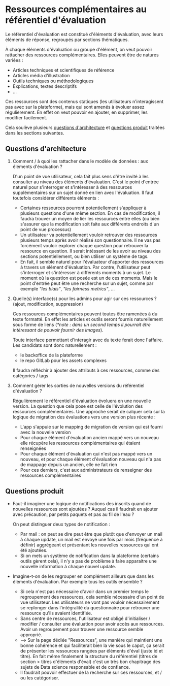 # Ressources complémentaires au référentiel d'évaluation

Le référentiel d'évaluation est constitué d'éléments d'évaluation, avec leurs éléments de réponse, regroupés par sections thématiques.

À chaque éléments d'évaluation ou groupe d'élément, on veut pouvoir rattacher des ressources complémentaires. Elles peuvent être de natures variées :

- Articles techniques et scientifiques de référence
- Articles média d'illustration
- Outils techniques ou méthodologiques
- Explications, textes descriptifs
- ...

Ces ressources sont des contenus statiques (les utilisateurs n'interagissent pas avec sur la plateforme), mais qui sont amenés à évoluer assez régulièrement. En effet on veut pouvoir en ajouter, en supprimer, les modifier facilement.

Cela soulève plusieurs [questions d'architecture](#questions-darchitecture) et [questions produit](#questions-produit) traitées dans les sections suivantes.

## Questions d'architecture

1. Comment / à quoi les rattacher dans le modèle de données : aux éléments d'évaluation ?

   D'un point de vue utilisateur, cela fait plus sens d'être invité à les consulter au niveau des éléments d'évaluation. C'est le point d'entrée naturel pour s'interroger et s'intéresser à des ressources supplémentaires sur un sujet donné en lien avec l'évaluation.
   Il faut toutefois considérer différents éléments :

   - Certaines ressources pourront potentiellement s'appliquer à plusieurs questions d'une même section. En cas de modification, il faudra trouver un moyen de lier les ressources entre elles (ou bien s'assurer que la modification soit faite aux différents endroits d'un point de vue processus)
   - Un utilisateur va potentiellement vouloir retrouver des ressources plusieurs temps après avoir réalisé son questionnaire. Il ne vas pas forcément vouloir explorer chaque question pour retrouver la ressource en question. Il serait intéssant de les avoir au niveau des sections potentiellement, ou bien utiliser un système de tags.
   - En fait, il semble naturel pour l'évaluateur d'apporter des ressources à travers un élément d'évaluation. Par contre, l'utilisateur peut s'interroger et s'intéresser à différents moments à un sujet. Le moment où la question est posée est un de ces moments. Mais le point d'entrée peut être une recherche sur un sujet, comme par exemple _"les biais"_, _"les fairness metrics"_, ...

1. Quelle(s) interface(s) pour les admins pour agir sur ces ressources ? (ajout, modification, suppression)

   Ces ressources complémentaires peuvent toutes être ramenées à du texte formatté. En effet les articles et outils seront fournis naturellement sous forme de liens (_*note : dans un second temps il pourrait être intéressant de pouvoir fournir des images_).

   Toute interface permettant d'interagir avec du texte ferait donc l'affaire. Les candidats sont donc naturellement :

   - le backoffice de la plateforme
   - le repo GitLab pour les assets complexes

   Il faudra réfléchir à ajouter des attributs à ces ressources, comme des catégories / tags

1. Comment gérer les sorties de nouvelles versions du référentiel d'évaluation ?

   Régulièrement le référentiel d'évaluation évoluera en une nouvelle version. La question que cela pose est celle de l'évolution des ressources complémentaires. Une approche serait de calquer cela sur la logique de migration des évaluations vers une version plus récente :

   - L'app s'appuie sur le mapping de migration de version qui est fourni avec la nouvelle version
   - Pour chaque élément d'évaluation ancien mappé vers un nouveau elle récupère les ressources complémentaires qui étaient renseignées
   - Pour chaque élément d'évaluation qui n'est pas mappé vers un nouveau, et pour chaque élément d'évaluation nouveau qui n'a pas de mappage depuis un ancien, elle ne fait rien
   - Pour ces derniers, c'est aux administrateurs de renseigner des ressources complémentaires

## Questions produit

- Faut-il imaginer une logique de notifications des inscrits quand de nouvelles ressources sont ajoutées ? Auquel cas il faudrait en ajouter avec précaution, par petits paquets et pas au fil de l'eau ?

  On peut distinguer deux types de notification :

  - Par mail : on peut se dire peut être que plutôt que d'envoyer un mail à chaque update, un mail est envoyé une fois par mois (fréquence à définir) aggrégeant et présentant les nouvelles ressources qui ont été ajoutées.
  - Si on mets un système de notification dans la plateforme (certains outils gèrent cela), il n'y a pas de problème à faire apparaitre une nouvelle information à chaque nouvel update.

- Imagine-t-on de les regrouper en complément ailleurs que dans les éléments d'évaluation. Par exemple tous les outils ensemble ?

  - Si cela n'est pas nécessaire d'avoir dans un premier temps le regroupement des ressources, cela semble nécessaire d'un point de vue utilisateur. Les utilisateurs ne vont pas vouloir nécessairement se replonger dans l'intégralité du questionnaire pour retrouver une ressource qu'ils avaient identifiée.
  - Sans centre de ressources, l'utilisateur est obligé d'initialiser / modifier / consulter une évaluation pour avoir accès aux ressources. Avoir un regroupement pour trouver une ressource semble approprié.
  - --> Sur la page dédiée "Ressources", une manière qui maintient une bonne cohérence et qui faciliterait bien la vie sous le capot, ça serait de présenter les ressources rangées par éléments d'éval (juste id et titre). En fait même finalement la structure du référentiel (titres de section > titres d'éléments d'éval) c'est un très bon chapitrage des sujets de Data science responsable et de confiance.
  - Il faudrait pouvoir effectuer de la recherche sur ces ressources, et / ou les catégoriser.
